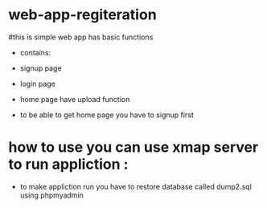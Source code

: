 # web-app-regiteration

#this is simple web app has basic functions
   * contains:
 
* signup page 
 * login page 
* home page have upload function 
 * to be able to get home page you have to signup first
 
 
 
 # how to use you can use xmap server to run appliction :
 
 * to make appliction run you have to restore database called dump2.sql using phpmyadmin
 
